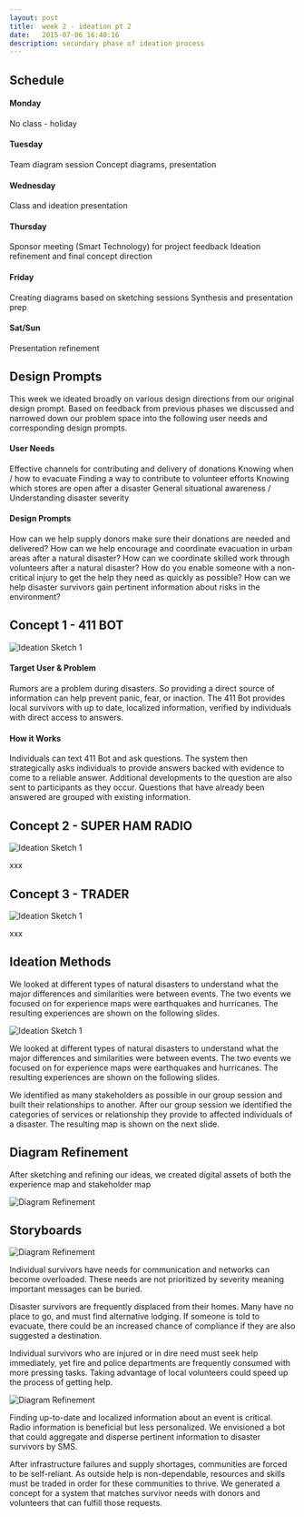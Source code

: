 ```yaml
---
layout: post
title:  week 2 - ideation pt 2
date:   2015-07-06 16:40:16
description: secondary phase of ideation process
---
```

## Schedule  

#### Monday
No class - holiday

#### Tuesday
Team diagram session
Concept diagrams, presentation

#### Wednesday
Class and ideation presentation

#### Thursday
Sponsor meeting (Smart Technology) for project feedback
Ideation refinement and final concept direction

#### Friday
Creating diagrams based on sketching sessions
Synthesis and presentation prep

#### Sat/Sun
Presentation refinement

## Design Prompts  
This week we ideated broadly on various design directions from our original design prompt. Based on feedback from previous phases we discussed and narrowed down our problem space into the following user needs and corresponding design prompts.

#### User Needs
Effective channels for contributing and delivery of donations
Knowing when / how to evacuate
Finding a way to contribute to volunteer efforts
Knowing which stores are open after a disaster
General situational awareness / Understanding disaster severity

#### Design Prompts
How can we help supply donors make sure their donations are needed and delivered?
How can we help encourage and coordinate evacuation in urban areas after a natural disaster?
How can we coordinate skilled work through volunteers after a natural disaster?
How do you enable someone with a non-critical injury to get the help they need as quickly as possible?
How can we help disaster survivors gain pertinent information about risks in the environment?

## Concept 1 - 411 BOT
![Ideation Sketch 1](../../../img/week-2/Idea1Diagram.png)

#### Target User & Problem
Rumors are a problem during disasters. So providing a direct source of information can help prevent panic, fear, or inaction. The 411 Bot provides local survivors with up to date, localized information, verified by individuals with direct access to answers.

#### How it Works
Individuals can text 411 Bot and ask questions. The system then strategically asks individuals to provide answers backed with evidence to come to a reliable answer. Additional developments to the question are also sent to participants as they occur. Questions that have already been answered are grouped with existing information.





## Concept 2 - SUPER HAM RADIO
![Ideation Sketch 1](../../../img/week-2/Idea2Diagram.png)

xxx

## Concept 3 - TRADER
![Ideation Sketch 1](../../../img/week-2/Idea3Diagram.png)

xxx

## Ideation Methods
We looked at different types of natural disasters to understand what the major differences and similarities were between events. The two events we focused on for experience maps were earthquakes and hurricanes. The resulting experiences are shown on the following slides.

![Ideation Sketch 1](../../../img/week-0/ideationProcess2.png)

We looked at different types of natural disasters to understand what the major differences and similarities were between events. The two events we focused on for experience maps were earthquakes and hurricanes. The resulting experiences are shown on the following slides.  

We identified as many stakeholders as possible in our group session and built their relationships to another. After our group session we identified the categories of services or relationship they provide to affected individuals of a disaster. The resulting map is shown on the next slide.

## Diagram Refinement

After sketching and refining our ideas, we created digital assets of both the experience map and stakeholder map

![Diagram Refinement](../../../img/week-0/ideationDiagrams1.png)

## Storyboards

![Diagram Refinement](../../../img/week-0/ideationConcepts1.png)

Individual survivors have needs for communication and networks can become overloaded. These needs are not prioritized by severity meaning important messages can be buried.  

Disaster survivors are frequently displaced from their homes. Many have no place to go, and must find alternative lodging. If someone is told to evacuate, there could be an increased chance of compliance if they are also suggested a destination.  

Individual survivors who are injured or in dire need must seek help immediately, yet fire and police departments are frequently consumed with more pressing tasks. Taking advantage of local volunteers could speed up the process of getting help.  

![Diagram Refinement](../../../img/week-0/ideationConcepts2.png)

Finding up-to-date and localized information about an event is critical. Radio information is beneficial but less personalized. We envisioned a bot that could aggregate and disperse pertinent information to disaster survivors by SMS.  

After infrastructure failures and supply shortages, communities are forced to be self-reliant. As outside help is non-dependable, resources and skills must be traded in order for these communities to thrive. We generated a concept for a system that matches survivor needs with donors and volunteers that can fulfill those requests.
